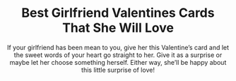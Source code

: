 ---
layout: post
title: Best Girlfriend Valentines Cards That She Will Love
subtitle: If your girlfriend has been mean to you, give her this Valentine’s card and let the sweet words of your heart go straight to her. Give it as a surprise or maybe let her choose something herself. Either way, she’ll be happy about this little surprise of love!
header-img: "img/post/2023/09/copied/medium_Girlfriend_valentines_cards_b535fc122f.jpg"
header-style: text
permalink: "/girlfriend-valentines-cards/"
catalog: true
tags:
  - Recipients 
  - Men
---  